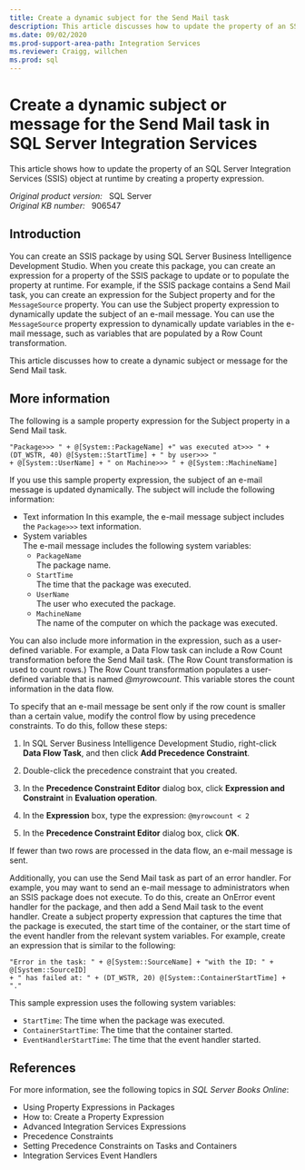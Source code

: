 ```yaml
---
title: Create a dynamic subject for the Send Mail task
description: This article discusses how to update the property of an SSIS object at runtime by creating a property expression. Provides some examples to demonstrate this feature.
ms.date: 09/02/2020
ms.prod-support-area-path: Integration Services
ms.reviewer: Craigg, willchen
ms.prod: sql
---
```

# Create a dynamic subject or message for the Send Mail task in SQL Server Integration Services

This article shows how to update the property of an SQL Server Integration Services (SSIS) object at runtime by creating a property expression.

_Original product version:_ &nbsp; SQL Server  
_Original KB number:_ &nbsp; 906547

## Introduction

You can create an SSIS package by using SQL Server Business Intelligence Development Studio. When you create this package, you can create an expression for a property of the SSIS package to update or to populate the property at runtime. For example, if the SSIS package contains a Send Mail task, you can create an expression for the Subject property and for the `MessageSource` property. You can use the Subject property expression to dynamically update the subject of an e-mail message. You can use the `MessageSource` property expression to dynamically update variables in the e-mail message, such as variables that are populated by a Row Count transformation.

This article discusses how to create a dynamic subject or message for the Send Mail task.

## More information

The following is a sample property expression for the Subject property in a Send Mail task.

```console
"Package>>> " + @[System::PackageName] +" was executed at>>> " + (DT_WSTR, 40) @[System::StartTime] + " by user>>> "
+ @[System::UserName] + " on Machine>>> " + @[System::MachineName]
```

If you use this sample property expression, the subject of an e-mail message is updated dynamically. The subject will include the following information:

- Text information
    In this example, the e-mail message subject includes the `Package>>>` text information.
- System variables  
  The e-mail message includes the following system variables:  
  - `PackageName`  
    The package name.
  - `StartTime`  
    The time that the package was executed.
  - `UserName`  
    The user who executed the package.
  - `MachineName`  
    The name of the computer on which the package was executed.

You can also include more information in the expression, such as a user-defined variable. For example, a Data Flow task can include a Row Count transformation before the Send Mail task. (The Row Count transformation is used to count rows.) The Row Count transformation populates a user-defined variable that is named *@myrowcount*. This variable stores the count information in the data flow.

To specify that an e-mail message be sent only if the row count is smaller than a certain value, modify the control flow by using precedence constraints. To do this, follow these steps:

1. In SQL Server Business Intelligence Development Studio, right-click **Data Flow Task**, and then click **Add Precedence Constraint**.
2. Double-click the precedence constraint that you created.
3. In the **Precedence Constraint Editor** dialog box, click **Expression and Constraint** in
 **Evaluation operation**.
4. In the **Expression** box, type the expression: `@myrowcount < 2`

5. In the **Precedence Constraint Editor** dialog box, click **OK**.

If fewer than two rows are processed in the data flow, an e-mail message is sent.

Additionally, you can use the Send Mail task as part of an error handler. For example, you may want to send an e-mail message to administrators when an SSIS package does not execute. To do this, create an OnError event handler for the package, and then add a Send Mail task to the event handler. Create a subject property expression that captures the time that the package is executed, the start time of the container, or the start time of the event handler from the relevant system variables. For example, create an expression that is similar to the following:

```console
"Error in the task: " + @[System::SourceName] + "with the ID: " + @[System::SourceID]
+ " has failed at: " + (DT_WSTR, 20) @[System::ContainerStartTime] + "."
```

This sample expression uses the following system variables:

- `StartTime`: The time when the package was executed.
- `ContainerStartTime`: The time that the container started.
- `EventHandlerStartTime`: The time that the event handler started.

## References

For more information, see the following topics in *SQL Server Books Online*:

- Using Property Expressions in Packages
- How to: Create a Property Expression
- Advanced Integration Services Expressions
- Precedence Constraints
- Setting Precedence Constraints on Tasks and Containers
- Integration Services Event Handlers
